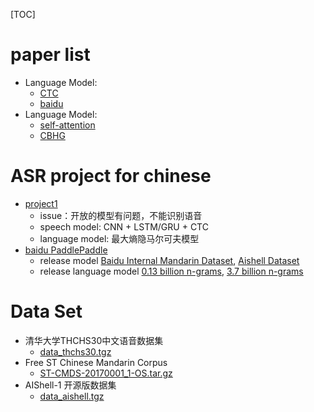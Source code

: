 [TOC]

# paper list

+ Language Model:
  - [CTC](http://www.infocomm-journal.com/dxkx/CN/article/openArticlePDFabs.jsp?id=166970)
  - [baidu](http://proceedings.mlr.press/v48/amodei16.pdf)
+ Language Model:
  - [self-attention](https://arxiv.org/abs/1706.03762)
  - [CBHG](https://github.com/crownpku/Somiao-Pinyin)

# ASR project for chinese
+ [project1](https://github.com/nl8590687/ASRT_SpeechRecognition)
  - issue：开放的模型有问题，不能识别语音
  - speech model: CNN + LSTM/GRU + CTC
  - language model: 最大熵隐马尔可夫模型
+ [baidu PaddlePaddle](https://github.com/PaddlePaddle/DeepSpeech)
  - release model [Baidu Internal Mandarin Dataset](https://deepspeech.bj.bcebos.com/demo_models/baidu_cn1.2k_model.tar.gz), [Aishell Dataset](https://deepspeech.bj.bcebos.com/mandarin_models/aishell_model.tar.gz)
  - release language model [0.13 billion n-grams](https://deepspeech.bj.bcebos.com/zh_lm/zh_giga.no_cna_cmn.prune01244.klm), [3.7 billion n-grams](https://deepspeech.bj.bcebos.com/zh_lm/zhidao_giga.klm)

# Data Set
+ 清华大学THCHS30中文语音数据集
  - [data_thchs30.tgz](http://cn-mirror.openslr.org/resources/18/data_thchs30.tgz)
+ Free ST Chinese Mandarin Corpus
  - [ST-CMDS-20170001_1-OS.tar.gz](http://cn-mirror.openslr.org/resources/38/ST-CMDS-20170001_1-OS.tar.gz)
+ AIShell-1 开源版数据集
  - [data_aishell.tgz](http://cn-mirror.openslr.org/resources/33/data_aishell.tgz)